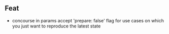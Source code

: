 ## Feat

- concourse in params accept 'prepare: false' flag for use cases on which you just want to reproduce the latest state
